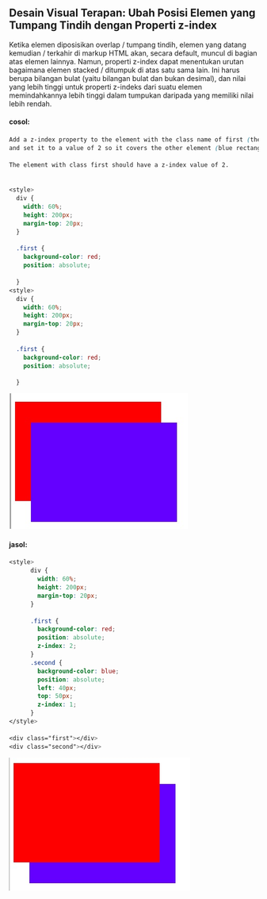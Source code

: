 ## Desain Visual Terapan: Ubah Posisi Elemen yang Tumpang Tindih dengan Properti z-index

Ketika elemen diposisikan overlap / tumpang tindih, elemen yang datang kemudian / terkahir di markup HTML akan, secara default, muncul di bagian atas elemen lainnya. Namun, properti z-index dapat menentukan urutan bagaimana elemen stacked / ditumpuk di atas satu sama lain. Ini harus berupa bilangan bulat \(yaitu bilangan bulat dan bukan desimal\), dan nilai yang lebih tinggi untuk properti z-indeks dari suatu elemen memindahkannya lebih tinggi dalam tumpukan daripada yang memiliki nilai lebih rendah.

#### cosol:

```css
Add a z-index property to the element with the class name of first (the red rectangle) 
and set it to a value of 2 so it covers the other element (blue rectangle).

The element with class first should have a z-index value of 2.


<style>
  div {
    width: 60%;
    height: 200px;
    margin-top: 20px;
  }

  .first {
    background-color: red;
    position: absolute;

  }
<style>
  div {
    width: 60%;
    height: 200px;
    margin-top: 20px;
  }

  .first {
    background-color: red;
    position: absolute;

  }
```

![](/assets/red.jpg)

#### jasol:

```css
<style>
      div {
        width: 60%;
        height: 200px;
        margin-top: 20px;
      }

      .first {
        background-color: red;
        position: absolute;
        z-index: 2;
      }
      .second {
        background-color: blue;
        position: absolute;
        left: 40px;
        top: 50px;
        z-index: 1;
      }
</style>

<div class="first"></div>
<div class="second"></div>
```

![](/assets/redd.jpg)

